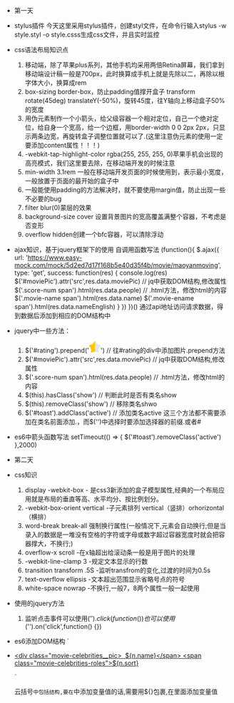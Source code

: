 - 第一天
- stylus插件
    今天这里采用stylus插件，创建styl文件，在命令行输入stylus -w style.styl -o style.csss生成css文件，并且实时监控

- css语法布局知识点
    1. 移动端，除了苹果plus系列，其他手机均采用两倍Retina屏幕，我们拿到移动端设计稿一般是700px，此时换算成手机上就是先除以二，再除以根字体大小，换算成rem
    2. box-sizing border-box，防止padding值撑开盒子
    transform rotate(45deg) translateY(-50%)，旋转45度，往Y轴向上移动盒子50%的宽度
    3. 用伪元素制作一个小箭头，给父级容器一个相对定位，自己一个绝对定位，给自身一个宽高，给一个边框，用border-width 0 0 2px 2px，只显示两条边宽，再旋转盒子调整位置就可以了.(这里注意伪元素的使用一定要添加content属性！！！)
    4. -webkit-tap-highlight-color rgba(255, 255, 255, 0)苹果手机会出现的高亮模式，我们这里要去除，在移动端开发的时候注意
    5. min-width 3.1rem 一般在移动端开发页面的时候使用到，表示最小宽度，一般放置于页面的最开始的盒子中
    6. 一般能使用padding的方法解决时，就不要使用margin值，防止出现一些不必要的bug
    7. filter blur(0)蒙层的效果
    8. background-size cover 设置背景图片的宽高覆盖满整个容器，不考虑是否变形
    9. overflow hidden创建一个bfc容器，可以清除浮动

- ajax知识，基于jquery框架下的使用
    自调用函数写法
    (function(){
        $.ajax({
                url: 'https://www.easy-mock.com/mock/5d2ed7d17f168b5e40d35f4b/movie/maoyanmoving',
                type: 'get',
                success: function(res) {
                    console.log(res)
                    $('#moviePic').attr('src',res.data.moviePic) // jq中获取DOM结构,修改属性
                    $('.score-num span').html(res.data.people) // .html方法，修改html的内容
                    $('.movie-name span').html(res.data.name)
                    $('.movie-ename span').html(res.data.nameEnglish)
                }
            })
    })()
    通过api地址访问请求数据，得到数据后添加到相应的DOM结构中
- jquery中一些方法：
    1. $('#rating').prepend('<img class="img" src="./images/star-h.png"></img>') // 往#rating的div中添加图片.prepend方法
    2. $('#moviePic').attr('src',res.data.moviePic) // jq中获取DOM结构,修改属性
    3. $('.score-num span').html(res.data.people) // .html方法，修改html的内容
    4. $(this).hasClass('show') // 判断此时是否有类名show
    5. $(this).removeClass('show') // 移除类名shwo
    6. $('#toast').addClass('active') // 添加类名active  这三个方法都不需要添加在类名前面添加.，而$('')中选择时要添加选择器的前缀.或者#

- es6中箭头函数写法
    setTimeout(() => {
                $('#toast').removeClass('active')
            },2000)

- 第二天
- css知识
    1. display -webkit-box - 是css3新添加的盒子模型属性,经典的一个布局应用就是布局的垂直等高、水平均分、按比例划分。
    2. -webkit-box-orient vertical -子元素排列 vertical（竖排）orhorizontal（横排）
    3. word-break break-all 强制换行属性(一般情况下,元素会自动换行;但是当录入的数据是一堆没有空格的字符或字母或数字超过容器宽度时就会把容器撑大，不换行;)
    4. overflow-x scroll -在x轴超出给滚动条一般是用于图片的处理 
    5. -webkit-line-clamp 3 -规定文本显示的行数
    6. transition transform .5S -监听transfrom的变化,过渡的时间为0.5s
    7. text-overflow ellipsis -文本超出范围显示省略号点的符号
    8. white-space nowrap -不换行,一般7，8两个属性一般一起使用

- 使用的jquery方法
    1. 监听点击事件可以使用$('').click(function() {})
        也可以使用$('').on('click',function() {})

- es6添加DOM结构
     `<li>
            <a href="#" class="link">
                <div class="movie-celebrities__pic>
                        <img src="${n.avatal}" alt="">
                </div>
                <span class="movie-celebrities-nick">${n.name}</span>
                <span class="movie-celebrities-roles">${n.sort}</span>
            </a>
    </li>`

    云括号``中包括结构,要在``中添加变量值的话,需要用${}包裹,在里面添加变量值